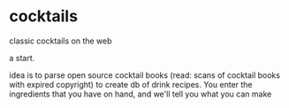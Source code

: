 # cocktails
classic cocktails on the web

a start.

idea is to parse open source cocktail books (read: scans of cocktail books with expired copyright) to create db of drink recipes.
You enter the ingredients that you have on hand, and we'll tell you what you can make
